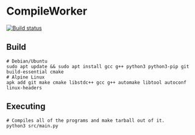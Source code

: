 # CompileWorker
[![Build status](https://ci.appveyor.com/api/projects/status/l626r5teoldahglq?svg=true)](https://ci.appveyor.com/project/JellyCZYT/compileworker)
## Build
    # Debian/Ubuntu
    sudo apt update && sudo apt install gcc g++ python3 python3-pip git build-essential cmake
    # Alpine Linux
    apk add git make cmake libstdc++ gcc g++ automake libtool autoconf linux-headers
## Executing
    # Compiles all of the programs and make tarball out of it.
    python3 src/main.py
